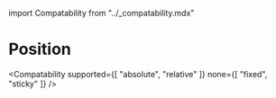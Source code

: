 import Compatability from "../\_compatability.mdx"

# Position

<Compatability
supported={[ "absolute", "relative" ]}
none={[
"fixed",
"sticky"
]}
/>
